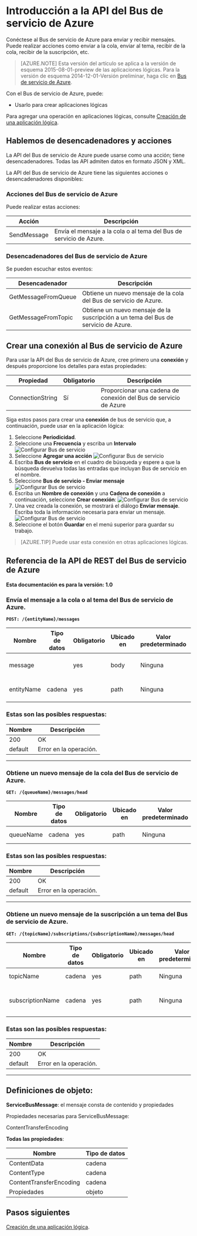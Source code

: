 <properties
pageTitle="Usar la API del Bus de servicio de Azure en las aplicaciones lógicas | Microsoft Azure"
description="Introducción al uso de la API del Bus de servicio de Azure (conector) en las aplicaciones lógicas del Servicio de aplicaciones de Microsoft Azure"
services=""	
documentationCenter="" 	
authors="msftman"	
manager="erikre"	
editor=""
tags="connectors"/>

<tags
ms.service="multiple"
ms.devlang="na"
ms.topic="article"
ms.tgt_pltfrm="na"
ms.workload="na"
ms.date="02/18/2016"
ms.author="deonhe"/>

# Introducción a la API del Bus de servicio de Azure

Conéctese al Bus de servicio de Azure para enviar y recibir mensajes. Puede realizar acciones como enviar a la cola, enviar al tema, recibir de la cola, recibir de la suscripción, etc.

>[AZURE.NOTE] Esta versión del artículo se aplica a la versión de esquema 2015-08-01-preview de las aplicaciones lógicas. Para la versión de esquema 2014-12-01-Versión preliminar, haga clic en [Bus de servicio de Azure](../app-service-logic/app-service-logic-connector-azureservicebus.md).

Con el Bus de servicio de Azure, puede:

* Usarlo para crear aplicaciones lógicas  

Para agregar una operación en aplicaciones lógicas, consulte [Creación de una aplicación lógica](../app-service-logic/app-service-logic-create-a-logic-app.md).

## Hablemos de desencadenadores y acciones

La API del Bus de servicio de Azure puede usarse como una acción; tiene desencadenadores. Todas las API admiten datos en formato JSON y XML.

 La API del Bus de servicio de Azure tiene las siguientes acciones o desencadenadores disponibles:

### Acciones del Bus de servicio de Azure
Puede realizar estas acciones:

|Acción|Descripción|
|--- | ---|
|SendMessage|Envía el mensaje a la cola o al tema del Bus de servicio de Azure.|
### Desencadenadores del Bus de servicio de Azure
Se pueden escuchar estos eventos:

|Desencadenador | Descripción|
|--- | ---|
|GetMessageFromQueue|Obtiene un nuevo mensaje de la cola del Bus de servicio de Azure.|
|GetMessageFromTopic|Obtiene un nuevo mensaje de la suscripción a un tema del Bus de servicio de Azure.|


## Crear una conexión al Bus de servicio de Azure
Para usar la API del Bus de servicio de Azure, cree primero una **conexión** y después proporcione los detalles para estas propiedades:

|Propiedad| Obligatorio|Descripción|
| ---|---|---|
|ConnectionString|Sí|Proporcionar una cadena de conexión del Bus de servicio de Azure|  

Siga estos pasos para crear una **conexión** de bus de servicio que, a continuación, puede usar en la aplicación lógica:

1. Seleccione **Periodicidad**.
2. Seleccione una **Frecuencia** y escriba un **Intervalo** ![Configurar Bus de servicio][1] 
3. Seleccione **Agregar una acción** ![Configurar Bus de servicio][2]   
4. Escriba **Bus de servicio** en el cuadro de búsqueda y espere a que la búsqueda devuelva todas las entradas que incluyan Bus de servicio en el nombre.
5. Seleccione **Bus de servicio - Enviar mensaje** ![Configurar Bus de servicio][3]
7. Escriba un **Nombre de conexión** y una **Cadena de conexión** a continuación, seleccione **Crear conexión**: ![Configurar Bus de servicio][4]
7. Una vez creada la conexión, se mostrará el diálogo **Enviar mensaje**. Escriba toda la información necesaria para enviar un mensaje. ![Configurar Bus de servicio][5]
8. Seleccione el botón **Guardar** en el menú superior para guardar su trabajo.    

>[AZURE.TIP] Puede usar esta conexión en otras aplicaciones lógicas.

## Referencia de la API de REST del Bus de servicio de Azure
#### Esta documentación es para la versión: 1.0


### Envía el mensaje a la cola o al tema del Bus de servicio de Azure.
**```POST: /{entityName}/messages```**



| Nombre| Tipo de datos|Obligatorio|Ubicado en|Valor predeterminado|Descripción|
| ---|---|---|---|---|---|
|message| |yes|body|Ninguna|Mensaje del Bus de servicio|
|entityName|cadena|yes|path|Ninguna|Nombre de la cola o del tema|


### Estas son las posibles respuestas:

|Nombre|Descripción|
|---|---|
|200|OK|
|default|Error en la operación.|
------



### Obtiene un nuevo mensaje de la cola del Bus de servicio de Azure.
**```GET: /{queueName}/messages/head```**



| Nombre| Tipo de datos|Obligatorio|Ubicado en|Valor predeterminado|Descripción|
| ---|---|---|---|---|---|
|queueName|cadena|yes|path|Ninguna|Nombre de la cola.|


### Estas son las posibles respuestas:

|Nombre|Descripción|
|---|---|
|200|OK|
|default|Error en la operación.|
------



### Obtiene un nuevo mensaje de la suscripción a un tema del Bus de servicio de Azure.
**```GET: /{topicName}/subscriptions/{subscriptionName}/messages/head```**



| Nombre| Tipo de datos|Obligatorio|Ubicado en|Valor predeterminado|Descripción|
| ---|---|---|---|---|---|
|topicName|cadena|yes|path|Ninguna|Nombre del tema.|
|subscriptionName|cadena|yes|path|Ninguna|Nombre de la suscripción al tema.|


### Estas son las posibles respuestas:

|Nombre|Descripción|
|---|---|
|200|OK|
|default|Error en la operación.|
------



## Definiciones de objeto: 

 **ServiceBusMessage**: el mensaje consta de contenido y propiedades

Propiedades necesarias para ServiceBusMessage:

ContentTransferEncoding

**Todas las propiedades**:


| Nombre | Tipo de datos |
|---|---|
|ContentData|cadena|
|ContentType|cadena|
|ContentTransferEncoding|cadena|
|Propiedades|objeto|


## Pasos siguientes
[Creación de una aplicación lógica](../app-service-logic/app-service-logic-create-a-logic-app.md).

[1]: ./media/create-api-servicebus/connectionconfig1.png
[2]: ./media/create-api-servicebus/connectionconfig2.png
[3]: ./media/create-api-servicebus/connectionconfig3.png
[4]: ./media/create-api-servicebus/connectionconfig4.png
[5]: ./media/create-api-servicebus/connectionconfig5.png
[6]: ./media/create-api-servicebus/connectionconfig6.png

<!---HONumber=AcomDC_0302_2016-->